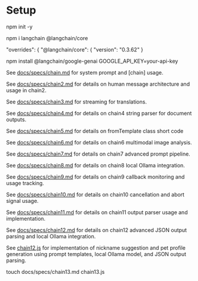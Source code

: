 # Setup

npm init -y 

npm i langchain @langchain/core

"overrides": {
"@langchain/core": {
    "version": "0.3.62"
}

npm install @langchain/google-genai
GOOGLE_API_KEY=your-api-key  

See [docs/specs/chain.md](docs/specs/chain.md) for system prompt and [chain] usage.

See [docs/specs/chain2.md](docs/specs/chain2.md) for details on human message architecture and usage in chain2.

See [docs/specs/chain3.md](docs/specs/chain3.md) for streaming for translations. 

See [docs/specs/chain4.md](docs/specs/chain4.md) for details on chain4 string parser for document outputs.

See [docs/specs/chain5.md](docs/specs/chain5.md) for details on fromTemplate class short code

See [docs/specs/chain6.md](docs/specs/chain6.md) for details on chain6 multimodal image analysis.

See [docs/specs/chain7.md](docs/specs/chain7.md) for details on chain7 advanced prompt pipeline.

See [docs/specs/chain8.md](docs/specs/chain8.md) for details on chain8 local Ollama integration.

See [docs/specs/chain9.md](docs/specs/chain9.md) for details on chain9 callback monitoring and usage tracking.

See [docs/specs/chain10.md](docs/specs/chain10.md) for details on chain10 cancellation and abort signal usage.

See [docs/specs/chain11.md](docs/specs/chain11.md) for details on chain11 output parser usage and implementation.

See [docs/specs/chain12.md](docs/specs/chain12.md) for details on chain12 advanced JSON output parsing and local Ollama integration.

See [chain12.js](chain12.js) for implementation of nickname suggestion and pet profile generation using prompt templates, local Ollama model, and JSON output parsing.

touch docs/specs/chain13.md chain13.js